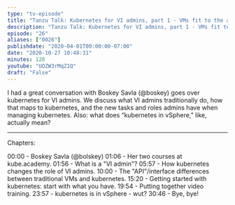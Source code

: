 ```yaml
---
type: "tv-episode"
title: "Tanzu Talk: Kubernetes for VI admins, part 1 - VMs fit to the app/apps fit to k8s"
description: "Tanzu Talk: Kubernetes for VI admins, part 1 - VMs fit to the app/apps fit to k8s"
episode: "26"
aliases: ["0026"]
publishdate: "2020-04-01T00:00:00-07:00"
date: "2020-10-27 10:48:31"
minutes: 120
youtube: "UOZW3rMqZ1Q"
draft: "False"
---
```


I had a great conversation with Boskey Savla (@boskey) goes over kubernetes for VI admins. We discuss what VI admins traditionally do, how that maps to kubernetes, and the new tasks and roles admins have when managing kubernetes. Also: what does “kubernetes in vSphere,” like, actually mean?

----
Chapters:

00:00 - Boskey Savla (@bolskey)
01:06 - Her two courses at kube.academy.
01:56 - What is a "VI admin"?
05:57 - How kubernetes changes the role of VI admins.
10:00 - The "API"/interface differences between traditional VMs and kubernetes.
15:20 - Getting started with kubernetes: start with what you have.
19:54 - Putting together video training.
23:57 - kubernetes is in vSphere - wut?
30:46 - Bye, bye!
